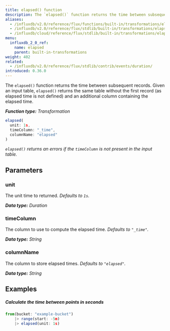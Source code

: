 ```yaml
---
title: elapsed() function
description: The `elapsed()` function returns the time between subsequent records.
aliases:
  - /influxdb/v2.0/reference/flux/functions/built-in/transformations/elapsed/
  - /influxdb/v2.0/reference/flux/stdlib/built-in/transformations/elapsed/
  - /influxdb/cloud/reference/flux/stdlib/built-in/transformations/elapsed/
menu:
  influxdb_2_0_ref:
    name: elapsed
    parent: built-in-transformations
weight: 402
related:
  - /influxdb/v2.0/reference/flux/stdlib/contrib/events/duration/
introduced: 0.36.0
---
```


The `elapsed()` function returns the time between subsequent records.
Given an input table, `elapsed()` returns the same table without the first record
(as elapsed time is not defined) and an additional column containing the elapsed time.

_**Function type:** Transformation_  

```js
elapsed(
  unit: 1s,
  timeColumn: "_time",
  columnName: "elapsed"
)
```

_`elapsed()` returns an errors if the `timeColumn` is not present in the input table._

## Parameters

### unit
The unit time to returned.
_Defaults to `1s`._

_**Data type:** Duration_

### timeColumn
The column to use to compute the elapsed time.
_Defaults to `"_time"`._

_**Data type:** String_

### columnName
The column to store elapsed times.
_Defaults to `"elapsed"`._

_**Data type:** String_

## Examples

##### Calculate the time between points in seconds
```js
from(bucket: "example-bucket")
	|> range(start: -5m)
	|> elapsed(unit: 1s)
```
